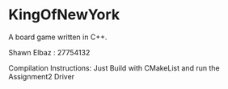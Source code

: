 # KingOfNewYork
A board game written in C++.

Shawn Elbaz : 27754132

Compilation Instructions:
Just Build with CMakeList and run the Assignment2 Driver


